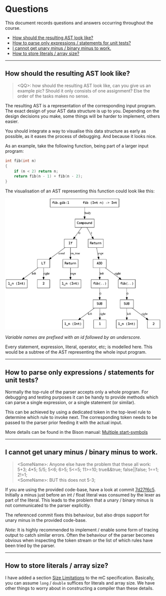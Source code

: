 # Questions

This document records questions and answers occurring throughout the course.

- [How should the resulting AST look like?](#how-should-the-resulting-ast-look-like)
- [How to parse only expressions / statements for unit tests?](#how-to-parse-only-expressions--statements-for-unit-tests)
- [I cannot get unary minus / binary minus to work.](#i-cannot-get-unary-minus--binary-minus-to-work)
- [How to store literals / array size?](#how-to-store-literals--array-size)

- - - - - - - - - - - - - - - - - - - - - - - - - - - - - - - - - - - - - - - -

## How should the resulting AST look like?

> \<QQ\>: how should the resulting AST look like, can you give us an example pic?
> Should it only consists of one assignment?
> Else the order of the tasks makes no sense.

The resulting AST is a representation of the corresponding input program.
The exact design of your AST data structure is up to you.
Depending on the design decisions you make, some things will be harder to implement, others easier.

You should integrate a way to visualise this data structure as early as possible, as it eases the process of debugging.
And because it looks nice.

As an example, take the following function, being part of a larger input program:

```c
int fib(int n)
{
	if (n < 2) return n;
	return fib(n - 1) + fib(n - 2);
}
```

The visualisation of an AST representing this function could look like this:

![fib AST](gfx/fib_ast.png)

*Variable names are prefixed with an id followed by an underscore.*

Every statement, expression, literal, operator, etc; is modelled here.
This would be a subtree of the AST representing the whole input program.

- - - - - - - - - - - - - - - - - - - - - - - - - - - - - - - - - - - - - - - -

## How to parse only expressions / statements for unit tests?

Normally the top-rule of the parser accepts only a whole program.
For debugging and testing purposes it can be handy to provide methods which can parse a single expression, or a single statement (or similar).

This can be achieved by using a dedicated token in the top-level rule to determine which rule to invoke next.
The corresponding token needs to be passed to the parser prior feeding it with the actual input.

More details can be found in the Bison manual:
[Multiple start-symbols](https://www.gnu.org/software/bison/manual/html_node/Multiple-start_002dsymbols.html)

- - - - - - - - - - - - - - - - - - - - - - - - - - - - - - - - - - - - - - - -

## I cannot get unary minus / binary minus to work.

> \<SomeName\>: Anyone else have the problem that these all work:
> 5+3; 4*5; 5/5; 5<6; 6>5; 5<=5; 11>=10; true&&true; false||false; 1==1; 2!=1;\
> \<SomeName\>: BUT this does not 5-3;

If you are using the provided code-base, have a look at commit [7d27f6c5](https://github.com/W4RH4WK/mCc/commit/7d27f6c58ee543d7e5f2ca63ea704d5cd9eccbe8).
Initially a minus just before an int / float literal was consumed by the lexer as part of the literal.
This leads to the problem that a unary / binary minus is not communicated to the parser explicitly.

The referenced commit fixes this behaviour, but also drops support for unary minus in the provided code-base.

*Note:* It is highly recommended to implement / enable some form of tracing output to catch similar errors.
Often the behaviour of the parser becomes obvious when inspecting the token stream or the list of which rules have been tried by the parser.

- - - - - - - - - - - - - - - - - - - - - - - - - - - - - - - - - - - - - - - -

## How to store literals / array size?

I have added a section [Size Limitations](../mC_specification.md#size-limitations) to the mC specification.
Basically, you can assume `long` / `double` suffices for literals and array size.
We have other things to worry about in constructing a compiler than these details.
